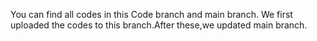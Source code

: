 You can find all codes in this Code branch and main branch.
We first uploaded the codes to this branch.After these,we updated main branch.
